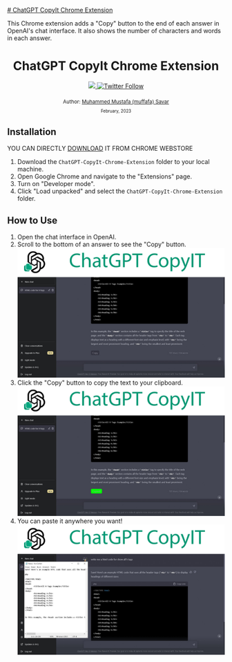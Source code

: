 [# ChatGPT CopyIt Chrome Extension](https://chrome.google.com/webstore/detail/chatgpt-copyit/ogakgacjkoojmdahpelppalilhhplnbe?hl=en&authuser=0)

This Chrome extension adds a "Copy" button to the end of each answer in OpenAI's chat interface. It also shows the number of characters and words in each answer.

<div align="center">
  <h1>ChatGPT CopyIt Chrome Extension</h1>
  <a class="header-badge" target="_blank" href="https://www.linkedin.com/in/muffafa/">
    <img src="https://img.shields.io/badge/style--5eba00.svg?label=LinkedIn&logo=linkedin&style=social">
  </a>
  <a class="header-badge" target="_blank" href="https://twitter.com/muffafa">
    <img alt="Twitter Follow" src="https://img.shields.io/twitter/follow/muffafa?style=social">
  </a>

  <sub>Author:
    <a href="https://linktr.ee/muffafa" target="_blank">Muhammed Mustafa (muffafa) Savar</a><br>
    <small> February, 2023</small>
  </sub>
</div>

## Installation

YOU CAN DIRECTLY [DOWNLOAD](https://chrome.google.com/webstore/detail/chatgpt-copyit/ogakgacjkoojmdahpelppalilhhplnbe) IT FROM CHROME WEBSTORE 

1. Download the `ChatGPT-CopyIt-Chrome-Extension` folder to your local machine.
2. Open Google Chrome and navigate to the "Extensions" page.
3. Turn on "Developer mode".
4. Click "Load unpacked" and select the `ChatGPT-CopyIt-Chrome-Extension` folder.

## How to Use

1. Open the chat interface in OpenAI.
2. Scroll to the bottom of an answer to see the "Copy" button.
![chat-interface](./img/intro/ChatGPT-CopyIt-Chrome-Extension1.jpg)
3. Click the "Copy" button to copy the text to your clipboard.
![copied](./img/intro/ChatGPT-CopyIt-Chrome-Extension2.jpg)
4. You can paste it anywhere you want!
![paste](./img/intro/ChatGPT-CopyIt-Chrome-Extension3.jpg)

